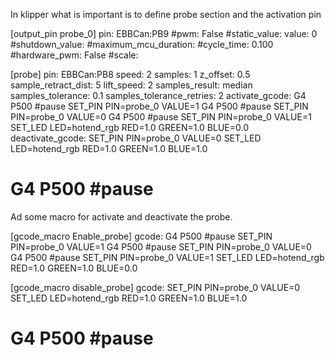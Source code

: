 In klipper what is important is to define probe section and the activation pin 


[output_pin probe_0]
pin: EBBCan:PB9
#pwm: False
#static_value:
value: 0
#shutdown_value:
#maximum_mcu_duration:
#cycle_time: 0.100
#hardware_pwm: False
#scale:

[probe]
pin: EBBCan:PB8
speed: 2
samples: 1
z_offset: 0.5
sample_retract_dist: 5
lift_speed: 2
samples_result: median
samples_tolerance: 0.1
samples_tolerance_retries: 2
activate_gcode:
  G4 P500 #pause
  SET_PIN PIN=probe_0 VALUE=1
  G4 P500 #pause
  SET_PIN PIN=probe_0 VALUE=0
  G4 P500 #pause
  SET_PIN PIN=probe_0 VALUE=1
  SET_LED LED=hotend_rgb RED=1.0 GREEN=1.0 BLUE=0.0
deactivate_gcode:
  SET_PIN PIN=probe_0 VALUE=0
  SET_LED LED=hotend_rgb RED=1.0 GREEN=1.0 BLUE=1.0
 # G4 P500 #pause


Ad some macro for activate and deactivate the probe.

[gcode_macro Enable_probe]
gcode:
  G4 P500 #pause
  SET_PIN PIN=probe_0 VALUE=1
  G4 P500 #pause
  SET_PIN PIN=probe_0 VALUE=0
  G4 P500 #pause
  SET_PIN PIN=probe_0 VALUE=1
  SET_LED LED=hotend_rgb RED=1.0 GREEN=1.0 BLUE=0.0

[gcode_macro disable_probe]
gcode:
  SET_PIN PIN=probe_0 VALUE=0
  SET_LED LED=hotend_rgb RED=1.0 GREEN=1.0 BLUE=1.0
 # G4 P500 #pause
